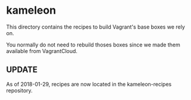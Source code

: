 kameleon
========

This directory contains the recipes to build Vagrant's base boxes we rely on.

You normally do not need to rebuild thoses boxes since we made them available from VagrantCloud.

UPDATE
------

As of 2018-01-29, recipes are now located in the kameleon-recipes repository.
